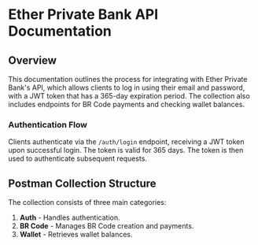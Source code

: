 
# Ether Private Bank API Documentation

## Overview

This documentation outlines the process for integrating with Ether Private Bank's API, which allows clients to log in using their email and password, with a JWT token that has a 365-day expiration period. The collection also includes endpoints for BR Code payments and checking wallet balances.

### Authentication Flow

Clients authenticate via the `/auth/login` endpoint, receiving a JWT token upon successful login. The token is valid for 365 days. The token is then used to authenticate subsequent requests.

## Postman Collection Structure

The collection consists of three main categories:

1. **Auth** - Handles authentication.
2. **BR Code** - Manages BR Code creation and payments.
3. **Wallet** - Retrieves wallet balances.
